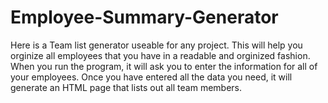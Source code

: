 # Employee-Summary-Generator
Here is a Team list generator useable for any project. This will help you orginize all employees that you have in a readable and orginized fashion. When you run the program, it will ask you to enter the information for all of your employees. Once you have entered all the data you need, it will generate an HTML page that lists out all team members.
